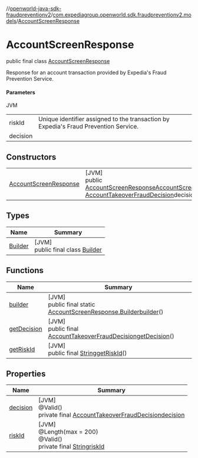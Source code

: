 //[openworld-java-sdk-fraudpreventionv2](../../../index.md)/[com.expediagroup.openworld.sdk.fraudpreventionv2.models](../index.md)/[AccountScreenResponse](index.md)

# AccountScreenResponse

public final class [AccountScreenResponse](index.md)

Response for an account transaction provided by Expedia's Fraud Prevention Service.

#### Parameters

JVM

| | |
|---|---|
| riskId | Unique identifier assigned to the transaction by Expedia's Fraud Prevention Service. |
| decision |

## Constructors

| | |
|---|---|
| [AccountScreenResponse](-account-screen-response.md) | [JVM]<br>public [AccountScreenResponse](index.md)[AccountScreenResponse](-account-screen-response.md)([String](https://docs.oracle.com/javase/8/docs/api/java/lang/String.html)riskId, [AccountTakeoverFraudDecision](../-account-takeover-fraud-decision/index.md)decision) |

## Types

| Name | Summary |
|---|---|
| [Builder](-builder/index.md) | [JVM]<br>public final class [Builder](-builder/index.md) |

## Functions

| Name | Summary |
|---|---|
| [builder](builder.md) | [JVM]<br>public final static [AccountScreenResponse.Builder](-builder/index.md)[builder](builder.md)() |
| [getDecision](get-decision.md) | [JVM]<br>public final [AccountTakeoverFraudDecision](../-account-takeover-fraud-decision/index.md)[getDecision](get-decision.md)() |
| [getRiskId](get-risk-id.md) | [JVM]<br>public final [String](https://docs.oracle.com/javase/8/docs/api/java/lang/String.html)[getRiskId](get-risk-id.md)() |

## Properties

| Name | Summary |
|---|---|
| [decision](index.md#-1336562795%2FProperties%2F-1883119931) | [JVM]<br>@Valid()<br>private final [AccountTakeoverFraudDecision](../-account-takeover-fraud-decision/index.md)[decision](index.md#-1336562795%2FProperties%2F-1883119931) |
| [riskId](index.md#1867224039%2FProperties%2F-1883119931) | [JVM]<br>@Length(max = 200)<br>@Valid()<br>private final [String](https://docs.oracle.com/javase/8/docs/api/java/lang/String.html)[riskId](index.md#1867224039%2FProperties%2F-1883119931) |

